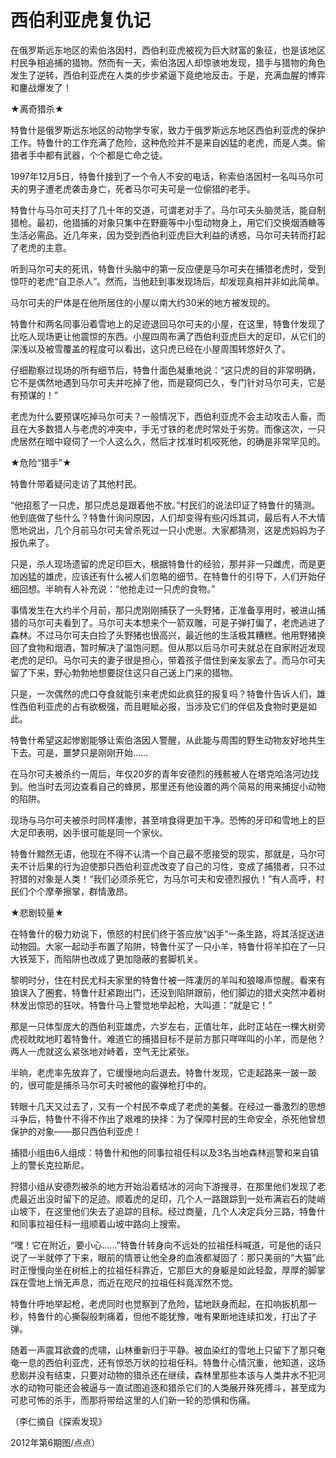 # 西伯利亚虎复仇记

在俄罗斯远东地区的索伯洛因村，西伯利亚虎被视为巨大财富的象征，也是该地区村民争相追捕的猎物。然而有一天，索伯洛因人却惊骇地发现，猎手与猎物的角色发生了逆转，西伯利亚虎在人类的步步紧逼下竟绝地反击。于是，充满血腥的博弈和鏖战爆发了！

★离奇猎杀★

特鲁什是俄罗斯远东地区的动物学专家，致力于俄罗斯远东地区西伯利亚虎的保护工作。特鲁什的工作充满了危险，这种危险并不是来自凶猛的老虎，而是人类。偷猎者手中都有武器，个个都是亡命之徒。

1997年12月5日，特鲁什接到了一个令人不安的电话，称索伯洛因村一名叫马尔可夫的男子遭老虎袭击身亡，死者马尔可夫可是一位偷猎的老手。

特鲁什与马尔可夫打了几十年的交道，可谓老对手了。马尔可夫头脑灵活，能自制猎枪。最初，他猎捕的对象只集中在野鹿等中小型动物身上，用它们交换烟酒糖等生活必需品。近几年来，因为受到西伯利亚虎巨大利益的诱惑，马尔可夫转而打起了老虎的主意。

听到马尔可夫的死讯，特鲁什头脑中的第一反应便是马尔可夫在捕猎老虎时，受到惊吓的老虎“自卫杀人”。然而，当他赶到事发现场后，却发现真相并非如此简单。

马尔可夫的尸体是在他所居住的小屋以南大约30米的地方被发现的。

特鲁什和两名同事沿着雪地上的足迹退回马尔可夫的小屋，在这里，特鲁什发现了比吃人现场更让他震惊的东西。小屋四周布满了西伯利亚虎巨大的足印，从它们的深浅以及被雪覆盖的程度可以看出，这只虎已经在小屋周围转悠好久了。

仔细勘察过现场的所有细节后，特鲁什面色凝重地说：“这只虎的目的非常明确，它不是偶然地遇到马尔可夫并吃掉了他，而是窥伺已久，专门针对马尔可夫，它是有预谋的！”

老虎为什么要预谋吃掉马尔可夫？一般情况下，西伯利亚虎不会主动攻击人畜，而且在大多数猎人与老虎的冲突中，手无寸铁的老虎时常处于劣势。而像这次，一只虎居然在暗中窥伺了一个人这么久，然后才找准时机咬死他，的确是非常罕见的。

★危险“猎手”★

特鲁什带着疑问走访了其他村民。

“他招惹了一只虎，那只虎总是跟着他不放。”村民们的说法印证了特鲁什的猜测。他到底做了些什么？特鲁什询问原因，人们却变得有些闪烁其词，最后有人不大情愿地说出，几个月前马尔可夫曾杀死过一只小虎崽。大家都猜测，这是虎妈妈为子报仇来了。

只是，杀人现场遗留的虎足印巨大，根据特鲁什的经验，那并非一只雌虎，而是更加凶猛的雄虎，应该还有什么被人们忽略的细节。在特鲁什的引导下，人们开始仔细回想。半晌有人补充说：“他抢走过一只虎的食物。”

事情发生在大约半个月前，那只虎刚刚捕获了一头野猪，正准备享用时，被进山捕猎的马尔可夫看到了。马尔可夫本想来个一箭双雕，可是子弹打偏了，老虎逃进了森林。不过马尔可夫白捡了头野猪也很高兴，最近他的生活极其糟糕。他用野猪换回了食物和烟酒，暂时解决了温饱问题。但从那以后马尔可夫就总在自家附近发现老虎的足印。马尔可夫的妻子很是担心，带着孩子借住到亲友家去了。而马尔可夫留了下来，野心勃勃地想要捉住这只自己送上门来的猎物。

只是，一次偶然的虎口夺食就能引来老虎如此疯狂的报复吗？特鲁什告诉人们，雄性西伯利亚虎的占有欲极强，而且睚眦必报，当涉及它们的伴侣及食物时更是如此。

特鲁什希望这起惨剧能够让索伯洛因人警醒，从此能与周围的野生动物友好地共生下去。可是，噩梦只是刚刚开始……

在马尔可夫被杀约一周后，年仅20岁的青年安德烈的残骸被人在塔克哈洛河边找到。他当时去河边查看自己的蜂房，那里还有他设置的两个简易的用来捕捉小动物的陷阱。

现场与马尔可夫被杀时同样凄惨，甚至啃食得更加干净。恐怖的牙印和雪地上的巨大足印表明，凶手很可能是同一个家伙。

特鲁什黯然无语，他现在不得不认清一个自己最不愿接受的现实，那就是，马尔可夫不计后果的行为迫使那只西伯利亚虎改变了自己的习性，变成了捕猎者，只不过狩猎的对象是人类！“我们必须杀死它，为马尔可夫和安德烈报仇！”有人高呼，村民们个个摩拳擦掌，群情激昂。

★悲剧较量★

在特鲁什的极力劝说下，愤怒的村民们终于答应放“凶手”一条生路，将其活捉送进动物园。大家一起动手布置了陷阱，特鲁什买了一只小羊，特鲁什将羊扣在了一只大铁笼下，而陷阱也改成了更加隐蔽的套脚机关。

黎明时分，住在村民尤科夫家里的特鲁什被一阵凄厉的羊叫和狼嗥声惊醒。看来有狼误入了圈套，特鲁什赶紧跑出门，还没到陷阱跟前，他们脚边的猎犬突然冲着树林发出惊恐的狂吠。特鲁什马上警觉地举起枪，大叫道：“就是它！”

那是一只体型庞大的西伯利亚雄虎，六岁左右，正值壮年，此时正站在一棵大树旁虎视眈眈地盯着特鲁什。难道它的捕猎目标不是前方那只咩咩叫的小羊，而是他？两人一虎就这么紧张地对峙着，空气无比紧张。

半晌，老虎率先放弃了，它缓慢地向后退去。特鲁什发现，它走起路来一跛一跛的，很可能是捕杀马尔可夫时被他的霰弹枪打中的。

转眼十几天又过去了，又有一个村民不幸成了老虎的美餐。在经过一番激烈的思想斗争后，特鲁什不得不作出了艰难的抉择：为了保障村民的生命安全，杀死他曾想保护的对象——那只西伯利亚虎！

捕猎小组由6人组成：特鲁什和他的同事拉祖任科以及3名当地森林巡警和来自镇上的警长克拉斯尼。

狩猎小组从安德烈被杀的地方开始沿着结冰的河向下游搜寻，在那里他们发现了老虎最近出没时留下的足迹。顺着虎的足印，几个人一路跟踪到一处布满岩石的陡峭山坡下，在这里他们失去了追踪的目标。经过商量，几个人决定兵分三路，特鲁什和同事拉祖任科一组顺着山坡中路向上搜索。

“嘿！它在附近，要小心……”特鲁什转身向不远处的拉祖任科喊道，可是他的话只说了一半就停了下来，眼前的情景让他全身的血液都凝固了：那只美丽的“大猫”此时正慢慢向坐在树桩上的拉祖任科靠近，它那巨大的身躯是如此轻盈，厚厚的脚掌踩在雪地上悄无声息，而近在咫尺的拉祖任科竟浑然不觉。

特鲁什呼地举起枪，老虎同时也觉察到了危险，猛地跃身而起，在扣响扳机那一秒，特鲁什的心撕裂般刺痛着，但他不能犹豫，唯有果断地连续扣发，打出了子弹。

随着一声震耳欲聋的虎啸，山林重新归于平静。被血染红的雪地上只留下了那只奄奄一息的西伯利亚虎，还有惊恐万状的拉祖任科。特鲁什心情沉重，他知道，这场悲剧并没有结束，只要对动物的猎杀还在继续，森林里那些本该与人类井水不犯河水的动物可能还会被逼与一直试图追逐和猎杀它们的人类展开殊死搏斗，甚至成为可悲可怖的杀手，而那将带给这里的人们新一轮的恐惧和伤痛。

（李仁摘自《探索发现》

2012年第6期图/点点）